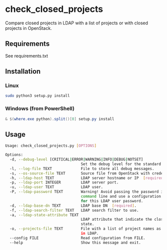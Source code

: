 # check_closed_projects

Compare closed projects in LDAP with a list of projects or with closed projects in OpenStack.

## Requirements

See requirements.txt

## Installation

### Linux

```bash
sudo python3 setup.py install
```

### Windows (from PowerShell)

```powershell
& $(where.exe python).split()[0] setup.py install
```

## Usage

```bash
Usage: check_closed_projects.py [OPTIONS]

Options:
  -d, --debug-level [CRITICAL|ERROR|WARNING|INFO|DEBUG|NOTSET]
                                  Set the debug level for the standard output.
  -l, --log-file TEXT             File to store all debug messages.
  -s, --os-source-file TEXT       Source file from OpenStack with credentials.
  -h, --ldap-host TEXT            LDAP server hostname or IP  [required].
  -p, --ldap-port INTEGER         LDAP server port.
  -u, --ldap-user TEXT            LDAP user.
  -P, --ldap-password TEXT        Warning! Avoid passing the password in the
                                  command line and use a configuration file
                                  for this LDAP user password.
  -d, --ldap-base-dn TEXT         LDAP base DN  [required].
  -f, --ldap-search-filter TEXT   LDAP search filter to use.
  -a, --ldap-state-attribute TEXT
                                  LDAP attribute that indicate the closed
                                  state.
  -o, --projects-file TEXT        File with a list of project names as shown
                                  in LDAP.
  --config FILE                   Read configuration from FILE.
  --help                          Show this message and exit.
```
